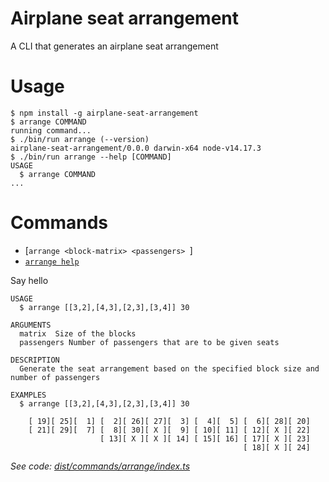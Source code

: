 Airplane seat arrangement 
=================

A CLI that generates an airplane seat arrangement

# Usage
<!-- usage -->
```sh-session
$ npm install -g airplane-seat-arrangement
$ arrange COMMAND
running command...
$ ./bin/run arrange (--version)
airplane-seat-arrangement/0.0.0 darwin-x64 node-v14.17.3
$ ./bin/run arrange --help [COMMAND]
USAGE
  $ arrange COMMAND
...
```
<!-- usagestop -->
# Commands
<!-- commands -->
* [`arrange <block-matrix> <passengers> `]
* [`arrange help`](#arrange-help-command)


Say hello

```
USAGE
  $ arrange [[3,2],[4,3],[2,3],[3,4]] 30

ARGUMENTS
  matrix  Size of the blocks
  passengers Number of passengers that are to be given seats

DESCRIPTION
  Generate the seat arrangement based on the specified block size and number of passengers

EXAMPLES
  $ arrange [[3,2],[4,3],[2,3],[3,4]] 30

    [ 19][ 25][  1] [  2][ 26][ 27][  3] [  4][  5] [  6][ 28][ 20]
    [ 21][ 29][  7] [  8][ 30][ X ][  9] [ 10][ 11] [ 12][ X ][ 22]
                    [ 13][ X ][ X ][ 14] [ 15][ 16] [ 17][ X ][ 23]
                                                    [ 18][ X ][ 24]
```

_See code: [dist/commands/arrange/index.ts](https://github.com/Haileman11/airplane-seat-arrangement/blob/v0.0.0/dist/commands/arrange/index.ts)_

